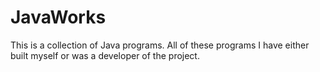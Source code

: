 JavaWorks
=========

This is a collection of Java programs. All of these programs I have either built myself or was a developer of the project.
